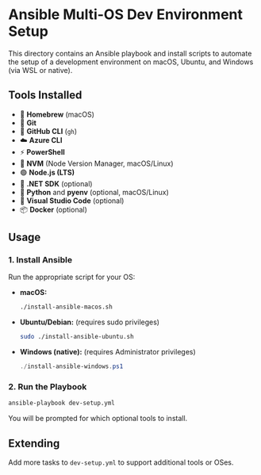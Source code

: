 # Ansible Multi-OS Dev Environment Setup

This directory contains an Ansible playbook and install scripts to automate the setup of a development environment on macOS, Ubuntu, and Windows (via WSL or native).

## Tools Installed

- 🍻 **Homebrew** (macOS)
- 🐙 **Git**
- 🚀 **GitHub CLI** (`gh`)
- ☁️ **Azure CLI**
- ⚡️ **PowerShell**
- 🌿 **NVM** (Node Version Manager, macOS/Linux)
- 🟢 **Node.js (LTS)**
- 🎯 **.NET SDK** (optional)
- 🐍 **Python** and **pyenv** (optional, macOS/Linux)
- 📝 **Visual Studio Code** (optional)
- 📦 **Docker** (optional)

## Usage

### 1. Install Ansible
Run the appropriate script for your OS:

- **macOS:**
  ```zsh
  ./install-ansible-macos.sh
  ```
- **Ubuntu/Debian:** (requires sudo privileges)
  ```bash
  sudo ./install-ansible-ubuntu.sh
  ```
- **Windows (native):** (requires Administrator privileges)
  ```powershell
  ./install-ansible-windows.ps1
  ```

### 2. Run the Playbook
```sh
ansible-playbook dev-setup.yml
```
You will be prompted for which optional tools to install.

## Extending
Add more tasks to `dev-setup.yml` to support additional tools or OSes.


